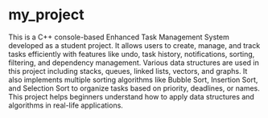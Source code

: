 # my_project
This is a C++ console-based Enhanced Task Management System developed as a student project. It allows users to create, manage, and track tasks efficiently with features like undo, task history, notifications, sorting, filtering, and dependency management. Various data structures are used in this project including stacks, queues, linked lists, vectors, and graphs. It also implements multiple sorting algorithms like Bubble Sort, Insertion Sort, and Selection Sort to organize tasks based on priority, deadlines, or names. This project helps beginners understand how to apply data structures and algorithms in real-life applications.
